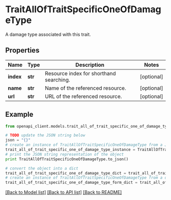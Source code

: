 # TraitAllOfTraitSpecificOneOfDamageType

A damage type associated with this trait.

## Properties
Name | Type | Description | Notes
------------ | ------------- | ------------- | -------------
**index** | **str** | Resource index for shorthand searching. | [optional] 
**name** | **str** | Name of the referenced resource. | [optional] 
**url** | **str** | URL of the referenced resource. | [optional] 

## Example

```python
from openapi_client.models.trait_all_of_trait_specific_one_of_damage_type import TraitAllOfTraitSpecificOneOfDamageType

# TODO update the JSON string below
json = "{}"
# create an instance of TraitAllOfTraitSpecificOneOfDamageType from a JSON string
trait_all_of_trait_specific_one_of_damage_type_instance = TraitAllOfTraitSpecificOneOfDamageType.from_json(json)
# print the JSON string representation of the object
print TraitAllOfTraitSpecificOneOfDamageType.to_json()

# convert the object into a dict
trait_all_of_trait_specific_one_of_damage_type_dict = trait_all_of_trait_specific_one_of_damage_type_instance.to_dict()
# create an instance of TraitAllOfTraitSpecificOneOfDamageType from a dict
trait_all_of_trait_specific_one_of_damage_type_form_dict = trait_all_of_trait_specific_one_of_damage_type.from_dict(trait_all_of_trait_specific_one_of_damage_type_dict)
```
[[Back to Model list]](../README.md#documentation-for-models) [[Back to API list]](../README.md#documentation-for-api-endpoints) [[Back to README]](../README.md)


